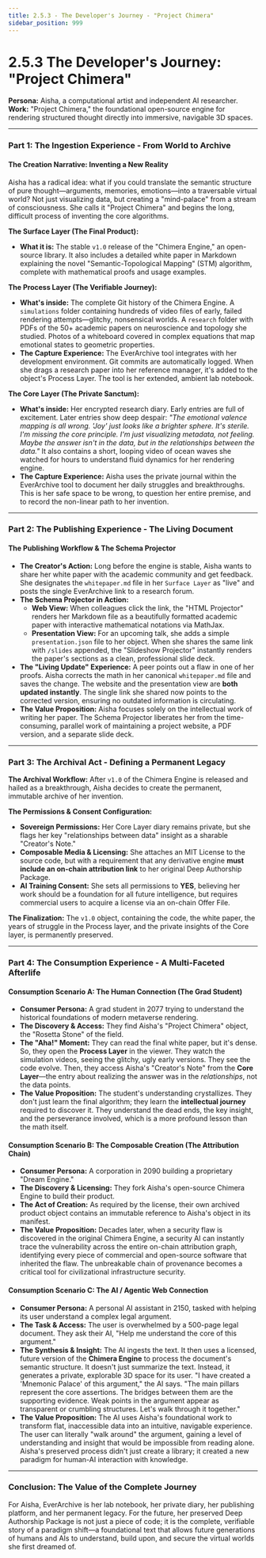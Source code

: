 ```yaml
---
title: 2.5.3 - The Developer's Journey - "Project Chimera"
sidebar_position: 999
---
```


# 2.5.3 The Developer's Journey: "Project Chimera"

**Persona:** Aisha, a computational artist and independent AI researcher.
**Work:** "Project Chimera," the foundational open-source engine for rendering structured thought directly into immersive, navigable 3D spaces.

---

### **Part 1: The Ingestion Experience - From World to Archive**

#### **The Creation Narrative: Inventing a New Reality**
Aisha has a radical idea: what if you could translate the semantic structure of pure thought—arguments, memories, emotions—into a traversable virtual world? Not just visualizing data, but creating a "mind-palace" from a stream of consciousness. She calls it "Project Chimera" and begins the long, difficult process of inventing the core algorithms.

**The Surface Layer (The Final Product):**
*   **What it is:** The stable `v1.0` release of the "Chimera Engine," an open-source library. It also includes a detailed white paper in Markdown explaining the novel "Semantic-Topological Mapping" (STM) algorithm, complete with mathematical proofs and usage examples.

**The Process Layer (The Verifiable Journey):**
*   **What's inside:** The complete Git history of the Chimera Engine. A `simulations` folder containing hundreds of video files of early, failed rendering attempts—glitchy, nonsensical worlds. A `research` folder with PDFs of the 50+ academic papers on neuroscience and topology she studied. Photos of a whiteboard covered in complex equations that map emotional states to geometric properties.
*   **The Capture Experience:** The EverArchive tool integrates with her development environment. Git commits are automatically logged. When she drags a research paper into her reference manager, it's added to the object's Process Layer. The tool is her extended, ambient lab notebook.

**The Core Layer (The Private Sanctum):**
*   **What's inside:** Her encrypted research diary. Early entries are full of excitement. Later entries show deep despair: *"The emotional valence mapping is all wrong. 'Joy' just looks like a brighter sphere. It's sterile. I'm missing the core principle. I'm just visualizing metadata, not *feeling*. Maybe the answer isn't in the data, but in the *relationships between* the data."* It also contains a short, looping video of ocean waves she watched for hours to understand fluid dynamics for her rendering engine.
*   **The Capture Experience:** Aisha uses the private journal within the EverArchive tool to document her daily struggles and breakthroughs. This is her safe space to be wrong, to question her entire premise, and to record the non-linear path to her invention.

---

### **Part 2: The Publishing Experience - The Living Document**

#### **The Publishing Workflow & The Schema Projector**
*   **The Creator's Action:** Long before the engine is stable, Aisha wants to share her white paper with the academic community and get feedback. She designates the `whitepaper.md` file in her `Surface Layer` as "live" and posts the single EverArchive link to a research forum.
*   **The Schema Projector in Action:**
    *   **Web View:** When colleagues click the link, the "HTML Projector" renders her Markdown file as a beautifully formatted academic paper with interactive mathematical notations via MathJax.
    *   **Presentation View:** For an upcoming talk, she adds a simple `presentation.json` file to her object. When she shares the same link with `/slides` appended, the "Slideshow Projector" instantly renders the paper's sections as a clean, professional slide deck.
*   **The "Living Update" Experience:** A peer points out a flaw in one of her proofs. Aisha corrects the math in her canonical `whitepaper.md` file and saves the change. The website and the presentation view are **both updated instantly**. The single link she shared now points to the corrected version, ensuring no outdated information is circulating.
*   **The Value Proposition:** Aisha focuses solely on the intellectual work of writing her paper. The Schema Projector liberates her from the time-consuming, parallel work of maintaining a project website, a PDF version, and a separate slide deck.

---

### **Part 3: The Archival Act - Defining a Permanent Legacy**

**The Archival Workflow:**
After `v1.0` of the Chimera Engine is released and hailed as a breakthrough, Aisha decides to create the permanent, immutable archive of her invention.

**The Permissions & Consent Configuration:**
*   **Sovereign Permissions:** Her Core Layer diary remains private, but she flags her key "relationships between data" insight as a sharable "Creator's Note."
*   **Composable Media & Licensing:** She attaches an MIT License to the source code, but with a requirement that any derivative engine **must include an on-chain attribution link** to her original Deep Authorship Package.
*   **AI Training Consent:** She sets all permissions to **YES**, believing her work should be a foundation for all future intelligence, but requires commercial users to acquire a license via an on-chain Offer File.

**The Finalization:**
The `v1.0` object, containing the code, the white paper, the years of struggle in the Process layer, and the private insights of the Core layer, is permanently preserved.

---

### **Part 4: The Consumption Experience - A Multi-Faceted Afterlife**

#### **Consumption Scenario A: The Human Connection (The Grad Student)**
*   **Consumer Persona:** A grad student in 2077 trying to understand the historical foundations of modern metaverse rendering.
*   **The Discovery & Access:** They find Aisha's "Project Chimera" object, the "Rosetta Stone" of the field.
*   **The "Aha!" Moment:** They can read the final white paper, but it's dense. So, they open the **Process Layer** in the viewer. They watch the simulation videos, seeing the glitchy, ugly early versions. They see the code evolve. Then, they access Aisha's "Creator's Note" from the **Core Layer**—the entry about realizing the answer was in the *relationships*, not the data points.
*   **The Value Proposition:** The student's understanding crystallizes. They don't just learn the final algorithm; they learn the **intellectual journey** required to discover it. They understand the dead ends, the key insight, and the perseverance involved, which is a more profound lesson than the math itself.

#### **Consumption Scenario B: The Composable Creation (The Attribution Chain)**
*   **Consumer Persona:** A corporation in 2090 building a proprietary "Dream Engine."
*   **The Discovery & Licensing:** They fork Aisha's open-source Chimera Engine to build their product.
*   **The Act of Creation:** As required by the license, their own archived product object contains an immutable reference to Aisha's object in its manifest.
*   **The Value Proposition:** Decades later, when a security flaw is discovered in the original Chimera Engine, a security AI can instantly trace the vulnerability across the entire on-chain attribution graph, identifying every piece of commercial and open-source software that inherited the flaw. The unbreakable chain of provenance becomes a critical tool for civilizational infrastructure security.

#### **Consumption Scenario C: The AI / Agentic Web Connection**
*   **Consumer Persona:** A personal AI assistant in 2150, tasked with helping its user understand a complex legal argument.
*   **The Task & Access:** The user is overwhelmed by a 500-page legal document. They ask their AI, "Help me understand the core of this argument."
*   **The Synthesis & Insight:** The AI ingests the text. It then uses a licensed, future version of the **Chimera Engine** to process the document's semantic structure. It doesn't just summarize the text. Instead, it generates a private, explorable 3D space for its user. "I have created a 'Mnemonic Palace' of this argument," the AI says. "The main pillars represent the core assertions. The bridges between them are the supporting evidence. Weak points in the argument appear as transparent or crumbling structures. Let's walk through it together."
*   **The Value Proposition:** The AI uses Aisha's foundational work to transform flat, inaccessible data into an intuitive, navigable experience. The user can literally "walk around" the argument, gaining a level of understanding and insight that would be impossible from reading alone. Aisha's preserved process didn't just create a library; it created a new paradigm for human-AI interaction with knowledge.
---

### **Conclusion: The Value of the Complete Journey**
For Aisha, EverArchive is her lab notebook, her private diary, her publishing platform, and her permanent legacy. For the future, her preserved Deep Authorship Package is not just a piece of code; it is the complete, verifiable story of a paradigm shift—a foundational text that allows future generations of humans and AIs to understand, build upon, and secure the virtual worlds she first dreamed of.